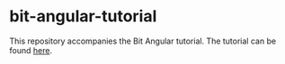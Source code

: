 # bit-angular-tutorial

This repository accompanies the Bit Angular tutorial. 
The tutorial can be found [here](https://docs.bit.dev/docs/bit-angular-tutorial.html). 


